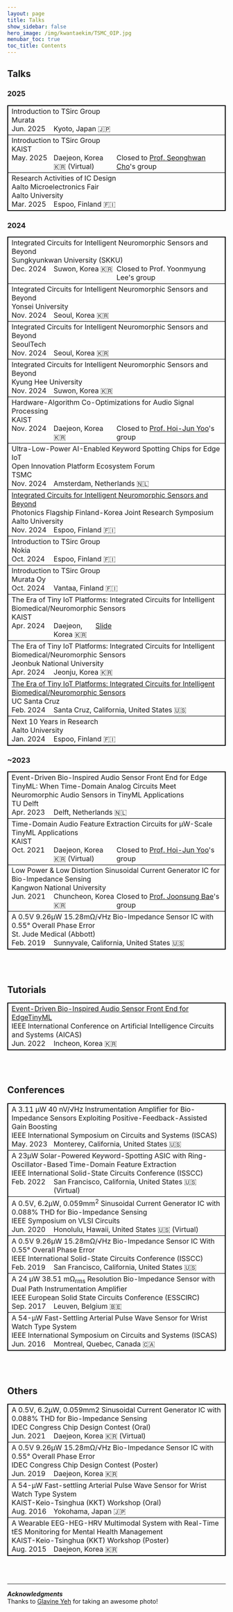 ```yaml
---
layout: page
title: Talks
show_sidebar: false
hero_image: /img/kwantaekim/TSMC_OIP.jpg
menubar_toc: true
toc_title: Contents
---
```


<style type="text/css">
.tg .tg-desc{border: 1px inset black; position: relative;}
.tg {border-collapse: collapse; border: 1px solid black;}
.skip {display: none;}

/* TOC */
.contents {position: sticky; top: 10%;}

/* Hover Animation */
.talk td {transition: all 0.2s linear; transition-delay: 0.3s, 0s;}
.talk tr:hover td {transition-delay: 0s, 0s;
  outline: 1.5px solid black;
  background-color: white;
  box-shadow: #BFBFBF -1px 1px, #BFBFBF -2px 2px, #BFBFBF -3px 3px, #BFBFBF -4px 4px, #BFBFBF -5px 5px, #BFBFBF -6px 6px;
  transform: translate3d(6px, -6px, 0);}

/* Hover Image */
.img-container img {position: absolute; visibility: hidden;}
tr:hover .hover-isscc {left: -130px; top:calc(50% - 60px); visibility: visible; height: 120px;}
tr:hover .hover-vlsic {left: -140px; top:calc(50% - 45px); visibility: visible; height: 100px;}
tr:hover .hover-esscirc {left: -230px; top:calc(50% - 30px); visibility: visible; height: 50px;}
tr:hover .hover-a-sscc {left: -180px; top:calc(50% - 40px); visibility: visible; height: 80px;}
tr:hover .hover-cicc {left: -200px; top:calc(50% - 35px); visibility: visible; height: 60px;}
tr:hover .hover-iscas23 {left: -220px; top:calc(50% - 30px); visibility: visible; height: 50px;}
tr:hover .hover-iscas19 {left: -250px; top:calc(50% - 30px); visibility: visible; height: 50px;}
tr:hover .hover-iscas16 {left: -210px; top:calc(50% - 30px); visibility: visible; height: 70px;}
tr:hover .hover-aicas23 {left: -260px; top:calc(50% - 30px); visibility: visible; height: 50px;}
tr:hover .hover-aicas22 {left: -140px; top:calc(50% - 40px); visibility: visible; height: 80px;}
tr:hover .hover-hotchips {left: -150px; top:calc(50% - 30px); visibility: visible; height: 60px;}
tr:hover .hover-embc {left: -170px; top:calc(50% - 30px); visibility: visible; height: 50px;}
tr:hover .hover-sscs {left: -130px; top:calc(50% - 40px); visibility: visible; height: 80px;}
tr:hover .hover-cas {left: -120px; top:calc(50% - 40px); visibility: visible; height: 80px;}
tr:hover .hover-tsmc-oip24 {left: -350px; top:calc(50% - 35px); visibility: visible; height: 70px;}

tr:hover .hover-aalto {left: -140px; top:calc(50% - 50px); visibility: visible; height: 100px;}
tr:hover .hover-tampere {left: -290px; top:calc(50% - 50px); visibility: visible; height: 110px;}
tr:hover .hover-ucsc {left: -270px; top:calc(50% - 30px); visibility: visible; height: 50px;}
tr:hover .hover-tudelft {left: -180px; top:calc(50% - 40px); visibility: visible; height: 70px;}
tr:hover .hover-kaist {left: -200px; top:calc(50% - 20px); visibility: visible; height: 50px;}
tr:hover .hover-kyunghee {left: -150px; top:calc(50% - 40px); visibility: visible; height: 80px;}
tr:hover .hover-seoultech {left: -120px; top:calc(50% - 45px); visibility: visible; height: 90px;}
tr:hover .hover-yonsei {left: -120px; top:calc(50% - 45px); visibility: visible; height: 90px;}
tr:hover .hover-skku {left: -120px; top:calc(50% - 45px); visibility: visible; height: 90px;}
tr:hover .hover-knu {left: -120px; top:calc(50% - 40px); visibility: visible; height: 90px;}
tr:hover .hover-jbnu {left: -120px; top:calc(50% - 40px); visibility: visible; height: 90px;}
tr:hover .hover-abbott {left: -190px; top:calc(50% - 15px); visibility: visible; height: 40px;}
tr:hover .hover-stjude {left: -450px; top:calc(50% - 15px); visibility: visible; height: 40px;}
tr:hover .hover-murata {left: -180px; top:calc(50% - 20px); visibility: visible; height: 50px;}
tr:hover .hover-nokia {left: -200px; top:calc(50% - 20px); visibility: visible; height: 40px;}

/* Hyperlink */
.pub-hover {
  /* color: black; default #4E4E4E */
  text-decoration: none; /* Remove underline */}
.pub-hover:hover,
.pub-hover:focus {color: blue; background-color: #f0f8ff; padding: 1px 1px;}

/* Tabs */
.tab-row {display: flex; margin:0; padding: 0;}
.tab-cell {flex: 1; padding: 0; border: none;}

/* Emoji */
@font-face {
  font-family: NotoColorEmojiLimited;
  unicode-range: U+1F1E6-1F1FF;
  src: url(https://raw.githack.com/googlefonts/noto-emoji/main/fonts/NotoColorEmoji.ttf);
}
.emoji {
  font-family: 'NotoColorEmojiLimited', -apple-system, BlinkMacSystemFont,
  'Segoe UI', Roboto, Helvetica, Arial, sans-serif, 'Apple Color Emoji',
  'Segoe UI Emoji', 'Segoe UI Symbol';
}
</style>
<script src="https://kit.fontawesome.com/46ff08c48c.js" crossorigin="anonymous"></script>
<link href="./../emoji.css" rel="stylesheet" type='text/css'>

<!-- --------- -->
<!-- Body Part -->
<!-- --------- -->

## Talks

### 2025

<table class="tg">
<thead class="skip"><tr><th>.</th></tr></thead><tbody class='talk'>
  <tr><td class="tg-desc">
    Introduction to TSirc Group
    <br>
    <div class="img-container"><img src="./../img/icons/logo--murata.png" class="hover-murata"></div>
    Murata
    <div class="tab-row">
        <div class="tab-cell" style="flex: 1;">Jun. 2025</div>
        <div class="tab-cell" style="flex: 4;">Kyoto, Japan <span class='emoji'>🇯🇵</span></div>
    </div>
  </td></tr>
  <tr><td class="tg-desc">
    Introduction to TSirc Group
    <br>
    <div class="img-container"><img src="./../img/icons/logo--kaist.png" class="hover-kaist"></div>
    KAIST
    <div class="tab-row">
        <div class="tab-cell" style="flex: 1;">May. 2025</div>
        <div class="tab-cell" style="flex: 1.5;">Daejeon, Korea <span class='emoji'>🇰🇷</span> (Virtual)</div>
        <div class="tab-cell" style="flex: 2.5;">Closed to <a href="https://ccs.kaist.ac.kr" target="_blank">Prof. Seonghwan Cho</a>'s group</div>
    </div>
  </td></tr>
  <tr><td class="tg-desc">
    Research Activities of IC Design
    <br>
    <div class="img-container"><img src="./../img/icons/logo--aalto.png" class="hover-aalto"></div>
    Aalto Microelectronics Fair
    <br>
    Aalto University
    <div class="tab-row">
        <div class="tab-cell" style="flex: 1;">Mar. 2025</div>
        <div class="tab-cell" style="flex: 4;">Espoo, Finland <span class='emoji'>🇫🇮</span></div>
    </div>
  </td></tr>
</tbody>
</table>

### 2024

<table class="tg">
<thead class="skip"><tr><th>.</th></tr></thead><tbody class='talk'>
  <tr><td class="tg-desc">
    Integrated Circuits for Intelligent Neuromorphic Sensors and Beyond
    <br>
    <div class="img-container"><img src="./../img/icons/logo--skku.svg" class="hover-skku"></div>
    Sungkyunkwan University (SKKU)
    <div class="tab-row">
        <div class="tab-cell" style="flex: 1;">Dec. 2024</div>
        <div class="tab-cell" style="flex: 1.5;">Suwon, Korea <span class='emoji'>🇰🇷</span></div>
        <div class="tab-cell" style="flex: 2.5;">Closed to Prof. Yoonmyung Lee's group</div>
    </div>
  </td></tr>
  <tr><td class="tg-desc">
    Integrated Circuits for Intelligent Neuromorphic Sensors and Beyond
    <br>
    <div class="img-container"><img src="./../img/icons/logo--yonsei.svg" class="hover-yonsei"></div>
    Yonsei University
    <div class="tab-row">
        <div class="tab-cell" style="flex: 1;">Nov. 2024</div>
        <div class="tab-cell" style="flex: 4;">Seoul, Korea <span class='emoji'>🇰🇷</span></div>
    </div>
  </td></tr>
  <tr><td class="tg-desc">
    Integrated Circuits for Intelligent Neuromorphic Sensors and Beyond
    <br>
    <div class="img-container"><img src="./../img/icons/logo--seoultech.png" class="hover-seoultech"></div>
    SeoulTech
    <div class="tab-row">
        <div class="tab-cell" style="flex: 1;">Nov. 2024</div>
        <div class="tab-cell" style="flex: 4;">Seoul, Korea <span class='emoji'>🇰🇷</span></div>
    </div>
  </td></tr>
  <tr><td class="tg-desc">
    Integrated Circuits for Intelligent Neuromorphic Sensors and Beyond
    <br>
    <div class="img-container"><img src="./../img/icons/logo--kyunghee.png" class="hover-kyunghee"></div>
    Kyung Hee University
    <div class="tab-row">
        <div class="tab-cell" style="flex: 1;">Nov. 2024</div>
        <div class="tab-cell" style="flex: 4;">Suwon, Korea <span class='emoji'>🇰🇷</span></div>
    </div>
  </td></tr>
  <tr><td class="tg-desc">
    Hardware-Algorithm Co-Optimizations for Audio Signal Processing
    <br>
    <div class="img-container"><img src="./../img/icons/logo--kaist.png" class="hover-kaist"></div>
    KAIST
    <div class="tab-row">
        <div class="tab-cell" style="flex: 1;">Nov. 2024</div>
        <div class="tab-cell" style="flex: 1.5;">Daejeon, Korea <span class='emoji'>🇰🇷</span></div>
        <div class="tab-cell" style="flex: 2.5;">Closed to <a href="https://ssl.kaist.ac.kr" target="_blank">Prof. Hoi-Jun Yoo</a>'s group</div>
    </div>
  </td></tr>
  <tr><td class="tg-desc">
    Ultra-Low-Power AI-Enabled Keyword Spotting Chips for Edge IoT
    <br>
    <div class="img-container"><img src="./../img/icons/logo--tsmc-oip24.jpg" class="hover-tsmc-oip24"></div>
    Open Innovation Platform Ecosystem Forum
    <br>
    TSMC
    <div class="tab-row">
        <div class="tab-cell" style="flex: 1;">Nov. 2024</div>
        <div class="tab-cell" style="flex: 4;">Amsterdam, Netherlands <span class='emoji'>🇳🇱</span></div>
    </div>
  </td></tr>
  <tr><td class="tg-desc">
    <span style='color: #4A61C8;'>
    <a href="https://prein.fi/events/photonics-flagship-finland-korea-joint-research-symposium-at-aalto-university/" target="_blank">
    Integrated Circuits for Intelligent Neuromorphic Sensors and Beyond
    </a></span><br>
    <div class="img-container"><img src="./../img/icons/logo--aalto.png" class="hover-aalto"></div>
    Photonics Flagship Finland-Korea Joint Research Symposium
    <br>
    Aalto University
    <div class="tab-row">
        <div class="tab-cell" style="flex: 1;">Nov. 2024</div>
        <div class="tab-cell" style="flex: 4;">Espoo, Finland <span class='emoji'>🇫🇮</span></div>
    </div>
  </td></tr>
  <tr><td class="tg-desc">
    Introduction to TSirc Group
    <br>
    <div class="img-container"><img src="./../img/icons/logo--nokia.png" class="hover-nokia"></div>
    Nokia
    <div class="tab-row">
        <div class="tab-cell" style="flex: 1;">Oct. 2024</div>
        <div class="tab-cell" style="flex: 4;">Espoo, Finland <span class='emoji'>🇫🇮</span></div>
    </div>
  </td></tr>
  <tr><td class="tg-desc">
    Introduction to TSirc Group
    <br>
    <div class="img-container"><img src="./../img/icons/logo--murata.png" class="hover-murata"></div>
    Murata Oy
    <div class="tab-row">
        <div class="tab-cell" style="flex: 1;">Oct. 2024</div>
        <div class="tab-cell" style="flex: 4;">Vantaa, Finland <span class='emoji'>🇫🇮</span></div>
    </div>
  </td></tr>
  <tr><td class="tg-desc">
    The Era of Tiny IoT Platforms: Integrated Circuits for Intelligent Biomedical/Neuromorphic Sensors
    <br>
    <div class="img-container"><img src="./../img/icons/logo--kaist.png" class="hover-kaist"></div>
    KAIST
    <div class="tab-row">
        <div class="tab-cell" style="flex: 1;">Apr. 2024</div>
        <div class="tab-cell" style="flex: 1;">Daejeon, Korea <span class='emoji'>🇰🇷</span></div>
        <div class="tab-cell" style="flex: 3;">
          <i class="fa-solid fa-file-pdf fa-bounce fa-lg"></i>
          <a href="{{ site.base_url }}/assets/KwantaeKim-KAIST-20240423.pdf" target="_blank">Slide</a>
        </div>
    </div>
  </td></tr>
  <tr><td class="tg-desc">
    The Era of Tiny IoT Platforms: Integrated Circuits for Intelligent Biomedical/Neuromorphic Sensors
    <br>
    <div class="img-container"><img src="./../img/icons/logo--jbnu.svg" class="hover-jbnu"></div>
    Jeonbuk National University
    <div class="tab-row">
        <div class="tab-cell" style="flex: 1;">Apr. 2024</div>
        <div class="tab-cell" style="flex: 4;">Jeonju, Korea <span class='emoji'>🇰🇷</span></div>
    </div>
  </td></tr>
  <tr><td class="tg-desc">
    <span style='color: #4A61C8;'>
    <a href="https://calendar.ucsc.edu/event/ece_seminar_the_era_of_tiny_iot_platforms_integrated_circuits_for_intelligent_biomedicalneuromorphic_sensors" target="_blank">
    The Era of Tiny IoT Platforms: Integrated Circuits for Intelligent Biomedical/Neuromorphic Sensors
    </a></span><br>
    <div class="img-container"><img src="./../img/icons/logo--ucsc.png" class="hover-ucsc"></div>
    UC Santa Cruz
    <div class="tab-row">
        <div class="tab-cell" style="flex: 1;">Feb. 2024</div>
        <div class="tab-cell" style="flex: 4;">Santa Cruz, California, United States <span class='emoji'>🇺🇸</span></div>
    </div>
  </td></tr>
  <tr><td class="tg-desc">
    Next 10 Years in Research
    <br>
    <div class="img-container"><img src="./../img/icons/logo--aalto.png" class="hover-aalto"></div>
    Aalto University
    <div class="tab-row">
        <div class="tab-cell" style="flex: 1;">Jan. 2024</div>
        <div class="tab-cell" style="flex: 4;">Espoo, Finland <span class='emoji'>🇫🇮</span></div>
    </div>
  </td></tr>
</tbody>
</table>

### ~2023

<table class="tg">
<thead class="skip"><tr><th>.</th></tr></thead><tbody class='talk'>
  <tr><td class="tg-desc">
    Event-Driven Bio-Inspired Audio Sensor Front End for Edge TinyML: When Time-Domain Analog Circuits Meet Neuromorphic Audio Sensors in TinyML Applications
    <br>
    <div class="img-container"><img src="./../img/icons/logo--tudelft.png" class="hover-tudelft"></div>
    TU Delft
    <div class="tab-row">
        <div class="tab-cell" style="flex: 1;">Apr. 2023</div>
        <div class="tab-cell" style="flex: 4;">Delft, Netherlands <span class='emoji'>🇳🇱</span></div>
    </div>
  </td></tr>
  <tr><td class="tg-desc">
    Time-Domain Audio Feature Extraction Circuits for μW-Scale TinyML Applications
    <br>
    <div class="img-container"><img src="./../img/icons/logo--kaist.png" class="hover-kaist"></div>
    KAIST
    <div class="tab-row">
        <div class="tab-cell" style="flex: 1;">Oct. 2021</div>
        <div class="tab-cell" style="flex: 1.5;">Daejeon, Korea <span class='emoji'>🇰🇷</span> (Virtual)</div>
        <div class="tab-cell" style="flex: 2.5;">Closed to <a href="https://ssl.kaist.ac.kr" target="_blank">Prof. Hoi-Jun Yoo</a>'s group</div>
    </div>
  </td></tr>
  <tr><td class="tg-desc">
    Low Power & Low Distortion Sinusoidal Current Generator IC for Bio-Impedance Sensing
    <br>
    <div class="img-container"><img src="./../img/icons/logo--knu.svg" class="hover-knu"></div>
    Kangwon National University
    <div class="tab-row">
        <div class="tab-cell" style="flex: 1;">Jun. 2021</div>
        <div class="tab-cell" style="flex: 1.5;">Chuncheon, Korea <span class='emoji'>🇰🇷</span></div>
        <div class="tab-cell" style="flex: 2.5;">Closed to <a href="https://sites.google.com/view/kwbics" target="_blank">Prof. Joonsung Bae</a>'s group</div>
    </div>
  </td></tr>
  <tr><td class="tg-desc">
    A 0.5V 9.26μW 15.28mΩ/√Hz Bio-Impedance Sensor IC with 0.55° Overall Phase Error
    <br>
    <div class="img-container"><img src="./../img/icons/logo--abbott.svg" class="hover-abbott"></div>
    <div class="img-container"><img src="./../img/icons/logo--stjude.svg" class="hover-stjude"></div>
    St. Jude Medical (Abbott)
    <div class="tab-row">
        <div class="tab-cell" style="flex: 1;">Feb. 2019</div>
        <div class="tab-cell" style="flex: 4;">Sunnyvale, California, United States <span class='emoji'>🇺🇸</span></div>
    </div>
  </td></tr>
</tbody>
</table>

<br><br>

## Tutorials

<table class="tg">
<thead class="skip"><tr><th>.</th></tr></thead><tbody class='talk'>
  <tr><td class="tg-desc">
    <span style='color: #4A61C8;'>
    <a href="https://aicas2022.org/?page_id=192" target="_blank">
    Event-Driven Bio-Inspired Audio Sensor Front End for EdgeTinyML
    </a></span><br>
    <div class="img-container"><img src="./../img/icons/logo--aicas22.png" class="hover-aicas22"></div>
    IEEE International Conference on Artificial Intelligence Circuits and Systems (AICAS)
    <div class="tab-row">
        <div class="tab-cell" style="flex: 1;">Jun. 2022</div>
        <div class="tab-cell" style="flex: 4;">Incheon, Korea <span class='emoji'>🇰🇷</span></div>
    </div>
  </td></tr>
</tbody>
</table>

<br><br>

## Conferences

<table class="tg">
<thead class="skip"><tr><th>.</th></tr></thead><tbody class='talk'>
  <tr><td class="tg-desc">
    <a href="https://doi.org/10.1109/ISCAS46773.2023.10181417" target="_blank" class="pub-hover">
    A 3.11 μW 40 nV/√Hz Instrumentation Amplifier for Bio-Impedance Sensors Exploiting Positive-Feedback-Assisted Gain Boosting
    </a><br>
    <div class="img-container"><img src="./../img/icons/logo--iscas23.png" class="hover-iscas23"></div>
    IEEE International Symposium on Circuits and Systems (ISCAS)
    <div class="tab-row">
        <div class="tab-cell" style="flex: 1;">May. 2023</div>
        <div class="tab-cell" style="flex: 4;">Monterey, California, United States <span class='emoji'>🇺🇸</span></div>
    </div>
  </td></tr>
  <tr><td class="tg-desc">
    <a href="https://doi.org/10.1109/ISSCC42614.2022.9731708" target="_blank" class="pub-hover">
    A 23μW Solar-Powered Keyword-Spotting ASIC with Ring-Oscillator-Based Time-Domain Feature Extraction
    </a><br>
    <div class="img-container"><img src="./../img/icons/logo--isscc.png" class="hover-isscc"></div>
    IEEE International Solid-State Circuits Conference (ISSCC)
    <div class="tab-row">
        <div class="tab-cell" style="flex: 1;">Feb. 2022</div>
        <div class="tab-cell" style="flex: 4;">San Francisco, California, United States <span class='emoji'>🇺🇸</span> (Virtual)</div>
    </div>
  </td></tr>
  <tr><td class="tg-desc">
    <a href="https://doi.org/10.1109/VLSICircuits18222.2020.9162983" target="_blank" class="pub-hover">
    A 0.5V, 6.2μW, 0.059mm<sup>2</sup> Sinusoidal Current Generator IC with 0.088% THD for Bio-Impedance Sensing
    </a><br>
    <div class="img-container"><img src="./../img/icons/logo--vlsic.png" class="hover-vlsic"></div>
    IEEE Symposium on VLSI Circuits
    <div class="tab-row">
        <div class="tab-cell" style="flex: 1;">Jun. 2020</div>
        <div class="tab-cell" style="flex: 4;">Honolulu, Hawaii, United States <span class='emoji'>🇺🇸</span> (Virtual)</div>
    </div>
  </td></tr>
  <tr><td class="tg-desc">
    <a href="https://doi.org/10.1109/ISSCC.2019.8662466" target="_blank" class="pub-hover">
    A 0.5V 9.26μW 15.28mΩ/√Hz Bio-Impedance Sensor IC With 0.55° Overall Phase Error
    </a><br>
    <div class="img-container"><img src="./../img/icons/logo--isscc.png" class="hover-isscc"></div>
    IEEE International Solid-State Circuits Conference (ISSCC)
    <div class="tab-row">
        <div class="tab-cell" style="flex: 1;">Feb. 2019</div>
        <div class="tab-cell" style="flex: 4;">San Francisco, California, United States <span class='emoji'>🇺🇸</span></div>
    </div>
  </td></tr>
  <tr><td class="tg-desc">
    <a href="https://doi.org/10.1109/ESSCIRC.2017.8094566" target="_blank" class="pub-hover">
    A 24 μW 38.51 mΩ<sub>rms</sub> Resolution Bio-Impedance Sensor with Dual Path Instrumentation Amplifier
    </a><br>
    <div class="img-container"><img src="./../img/icons/logo--esscirc.png" class="hover-esscirc"></div>
    IEEE European Solid State Circuits Conference (ESSCIRC)
    <div class="tab-row">
        <div class="tab-cell" style="flex: 1;">Sep. 2017</div>
        <div class="tab-cell" style="flex: 4;">Leuven, Belgium <span class='emoji'>🇧🇪</span></div>
    </div>
  </td></tr>
  <tr><td class="tg-desc">
    <a href="https://doi.org/10.1109/ISCAS.2016.7527432" target="_blank" class="pub-hover">
    A 54-μW Fast-Settling Arterial Pulse Wave Sensor for Wrist Watch Type System
    </a><br>
    <div class="img-container"><img src="./../img/icons/logo--iscas16.png" class="hover-iscas16"></div>
    IEEE International Symposium on Circuits and Systems (ISCAS)
    <div class="tab-row">
        <div class="tab-cell" style="flex: 1;">Jun. 2016</div>
        <div class="tab-cell" style="flex: 4;">Montreal, Quebec, Canada <span class='emoji'>🇨🇦</span></div>
    </div>
  </td></tr>
</tbody>
</table>

<br><br>

## Others

<table class="tg">
<thead class="skip"><tr><th>.</th></tr></thead><tbody class='talk'>
  <tr><td class="tg-desc">
    A 0.5V, 6.2μW, 0.059mm2 Sinusoidal Current Generator IC with 0.088% THD for Bio-Impedance Sensing
    <br>
    IDEC Congress Chip Design Contest (Oral)
    <div class="tab-row">
        <div class="tab-cell" style="flex: 1;">Jun. 2021</div>
        <div class="tab-cell" style="flex: 4;">Daejeon, Korea <span class='emoji'>🇰🇷</span> (Virtual)</div>
    </div>
  </td></tr>
  <tr><td class="tg-desc">
    A 0.5V 9.26μW 15.28mΩ/√Hz Bio-Impedance Sensor IC with 0.55° Overall Phase Error
    <br>
    IDEC Congress Chip Design Contest (Poster)
    <div class="tab-row">
        <div class="tab-cell" style="flex: 1;">Jun. 2019</div>
        <div class="tab-cell" style="flex: 4;">Daejeon, Korea <span class='emoji'>🇰🇷</span></div>
    </div>
  </td></tr>
  <tr><td class="tg-desc">
    A 54-μW Fast-settling Arterial Pulse Wave Sensor for Wrist Watch Type System
    <br>
    KAIST-Keio-Tsinghua (KKT) Workshop (Oral)
    <div class="tab-row">
        <div class="tab-cell" style="flex: 1;">Aug. 2016</div>
        <div class="tab-cell" style="flex: 4;">Yokohama, Japan <span class='emoji'>🇯🇵</span></div>
    </div>
  </td></tr>
  <tr><td class="tg-desc">
    A Wearable EEG-HEG-HRV Multimodal System with Real-Time tES Monitoring for Mental Health Management
    <br>
    KAIST-Keio-Tsinghua (KKT) Workshop (Poster)
    <div class="tab-row">
        <div class="tab-cell" style="flex: 1;">Aug. 2015</div>
        <div class="tab-cell" style="flex: 4;">Daejeon, Korea <span class='emoji'>🇰🇷</span></div>
    </div>
  </td></tr>
</tbody>
</table>

<br><br>

---

***Acknowledgments***<br>
Thanks to <a href="https://www.linkedin.com/in/glavine-yeh-32a50313a/" target="_blank">Glavine Yeh</a> for taking an awesome <i class="fa-solid fa-camera fa-lg"></i> photo!
